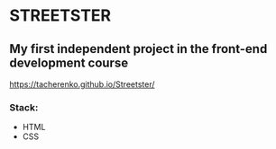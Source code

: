 # STREETSTER 
## My first independent project in the front-end development course
https://tacherenko.github.io/Streetster/
### Stack:
- HTML
- CSS
